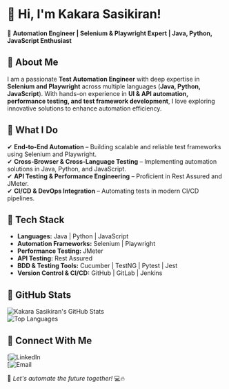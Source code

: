 # 👋 Hi, I'm Kakara Sasikiran!  
🚀 **Automation Engineer | Selenium & Playwright Expert | Java, Python, JavaScript Enthusiast**  

## 🔹 About Me  
I am a passionate **Test Automation Engineer** with deep expertise in **Selenium and Playwright** across multiple languages (**Java, Python, JavaScript**). With hands-on experience in **UI & API automation, performance testing, and test framework development**, I love exploring innovative solutions to enhance automation efficiency.  

## 🔹 What I Do  
✔ **End-to-End Automation** – Building scalable and reliable test frameworks using Selenium and Playwright.  
✔ **Cross-Browser & Cross-Language Testing** – Implementing automation solutions in Java, Python, and JavaScript.  
✔ **API Testing & Performance Engineering** – Proficient in Rest Assured and JMeter.  
✔ **CI/CD & DevOps Integration** – Automating tests in modern CI/CD pipelines.  

## 🔹 Tech Stack  
- **Languages:** Java | Python | JavaScript  
- **Automation Frameworks:** Selenium | Playwright  
- **Performance Testing:** JMeter  
- **API Testing:** Rest Assured  
- **BDD & Testing Tools:** Cucumber | TestNG | Pytest | Jest  
- **Version Control & CI/CD:** GitHub | GitLab | Jenkins  

## 🔹 GitHub Stats  
![Kakara Sasikiran's GitHub Stats](#)  
![Top Languages](https://github-readme-stats.vercel.app/api/top-langs/?username=your-github-username&layout=compact&theme=dark)  

## 🔹 Connect With Me  
[![LinkedIn](#)  
[![Email](#)  

🚀 _Let's automate the future together!_ 💻🔥  
